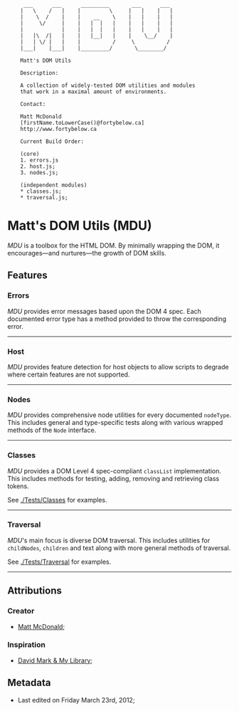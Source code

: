          ___      ___      _________       ___      ___
        |   \    /   |    |         \     |   |    |   |
        |    \  /    |    |    __    \    |   |    |   |
        |     \/     |    |   |  |   |    |   |    |   |
        |            |    |   |  |   |    |   |    |   |
        |   |\  /|   |    |   |__|   |    |    \__/    |
        |   | \/ |   |    |          /     \          /
        |___|    |___|    |_________/       \________/ 

        Matt's DOM Utils

        Description:

        A collection of widely-tested DOM utilities and modules
        that work in a maximal amount of environments.

        Contact:

        Matt McDonald
        [firstName.toLowerCase()@fortybelow.ca]
        http://www.fortybelow.ca

        Current Build Order:

        (core)
        1. errors.js
        2. host.js;
        3. nodes.js;

        (independent modules)
        * classes.js;
        * traversal.js;

# Matt's DOM Utils (MDU)

*MDU* is a toolbox for the HTML DOM. By minimally wrapping the DOM,
it encourages—and nurtures—the growth of DOM skills.

## Features

### Errors

*MDU* provides error messages based upon the DOM 4 spec. Each
documented error type has a method provided to throw the
corresponding error.

---

### Host

*MDU* provides feature detection for host objects
to allow scripts to degrade where certain
features are not supported.

---

### Nodes

*MDU* provides comprehensive node utilities for every documented
`nodeType`. This includes general and type-specific tests along
with various wrapped methods of the `Node` interface.

---

### Classes

*MDU* provides a DOM Level 4 spec-compliant `classList`
implementation. This includes methods for testing, adding,
removing and retrieving class tokens.

See [./Tests/Classes](./Tests/Classes "Class Tests")
for examples.

---

### Traversal

*MDU*'s main focus is diverse DOM traversal. This includes
utilities for `childNodes`, `children` and text along with
more general methods of traversal.

See [./Tests/Traversal](./Tests/Traversal "Traversal Tests")
for examples.

---

## Attributions

### Creator

* [Matt McDonald](http://www.fortybelow.ca "fortybelow.ca");


### Inspiration

* [David Mark & My Library](http://www.cinsoft.net "cinsoft.net");


## Metadata

* Last edited on Friday March 23rd, 2012;
